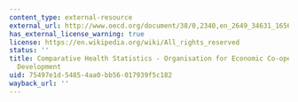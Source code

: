 ```yaml
---
content_type: external-resource
external_url: http://www.oecd.org/document/38/0,2340,en_2649_34631_16560422_1_1_1_1,00.html
has_external_license_warning: true
license: https://en.wikipedia.org/wiki/All_rights_reserved
status: ''
title: Comparative Health Statistics - Organisation for Economic Co-operation and
  Development
uid: 75497e1d-5485-4aa0-bb56-017939f5c182
wayback_url: ''
---
```

